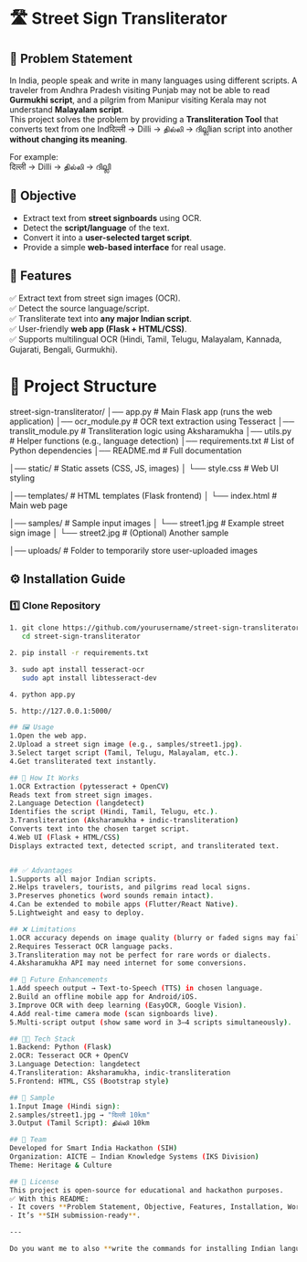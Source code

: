 # 🛣️ Street Sign Transliterator

## 📌 Problem Statement
In India, people speak and write in many languages using different scripts. A traveler from Andhra Pradesh visiting Punjab may not be able to read **Gurmukhi script**, and a pilgrim from Manipur visiting Kerala may not understand **Malayalam script**.  
This project solves the problem by providing a **Transliteration Tool** that converts text from one Indदिल्ली → Dilli → தில்லி → ദില്ലിian script into another **without changing its meaning**.  

For example:  
दिल्ली → Dilli → தில்லி → ദില്ലി

##  🎯 Objective
- Extract text from **street signboards** using OCR.  
- Detect the **script/language** of the text.  
- Convert it into a **user-selected target script**.  
- Provide a simple **web-based interface** for real usage.  

## 🚀 Features
✅ Extract text from street sign images (OCR).  
✅ Detect the source language/script.  
✅ Transliterate text into **any major Indian script**.  
✅ User-friendly **web app (Flask + HTML/CSS)**.  
✅ Supports multilingual OCR (Hindi, Tamil, Telugu, Malayalam, Kannada, Gujarati, Bengali, Gurmukhi).  

# 📂 Project Structure
street-sign-transliterator/
│── app.py # Main Flask app (runs the web application)
│── ocr_module.py # OCR text extraction using Tesseract
│── translit_module.py # Transliteration logic using Aksharamukha
│── utils.py # Helper functions (e.g., language detection)
│── requirements.txt # List of Python dependencies
│── README.md # Full documentation

│── static/ # Static assets (CSS, JS, images)
│ └── style.css # Web UI styling

│── templates/ # HTML templates (Flask frontend)
│ └── index.html # Main web page

│── samples/ # Sample input images
│ └── street1.jpg # Example street sign image
│ └── street2.jpg # (Optional) Another sample

│── uploads/ # Folder to temporarily store user-uploaded images


## ⚙️ Installation Guide

### 1️⃣ Clone Repository
```bash
1. git clone https://github.com/yourusername/street-sign-transliterator.git
   cd street-sign-transliterator

2. pip install -r requirements.txt

3. sudo apt install tesseract-ocr
   sudo apt install libtesseract-dev

4. python app.py

5. http://127.0.0.1:5000/

## 🖼️ Usage
1.Open the web app.
2.Upload a street sign image (e.g., samples/street1.jpg).
3.Select target script (Tamil, Telugu, Malayalam, etc.).
4.Get transliterated text instantly.

## 🔧 How It Works
1.OCR Extraction (pytesseract + OpenCV)
Reads text from street sign images.
2.Language Detection (langdetect)
Identifies the script (Hindi, Tamil, Telugu, etc.).
3.Transliteration (Aksharamukha + indic-transliteration)
Converts text into the chosen target script.
4.Web UI (Flask + HTML/CSS)
Displays extracted text, detected script, and transliterated text.


## ✅ Advantages
1.Supports all major Indian scripts.
2.Helps travelers, tourists, and pilgrims read local signs.
3.Preserves phonetics (word sounds remain intact).
4.Can be extended to mobile apps (Flutter/React Native).
5.Lightweight and easy to deploy.

## ❌ Limitations
1.OCR accuracy depends on image quality (blurry or faded signs may fail).
2.Requires Tesseract OCR language packs.
3.Transliteration may not be perfect for rare words or dialects.
4.Aksharamukha API may need internet for some conversions.

## 🚀 Future Enhancements
1.Add speech output → Text-to-Speech (TTS) in chosen language.
2.Build an offline mobile app for Android/iOS.
3.Improve OCR with deep learning (EasyOCR, Google Vision).
4.Add real-time camera mode (scan signboards live).
5.Multi-script output (show same word in 3–4 scripts simultaneously).

## 👨‍💻 Tech Stack
1.Backend: Python (Flask)
2.OCR: Tesseract OCR + OpenCV
3.Language Detection: langdetect
4.Transliteration: Aksharamukha, indic-transliteration
5.Frontend: HTML, CSS (Bootstrap style)

## 📸 Sample
1.Input Image (Hindi sign):
2.samples/street1.jpg → "दिल्ली 10km"
3.Output (Tamil Script): தில்லி 10km

## 👥 Team
Developed for Smart India Hackathon (SIH)
Organization: AICTE – Indian Knowledge Systems (IKS Division)
Theme: Heritage & Culture

## 📜 License
This project is open-source for educational and hackathon purposes.
✅ With this README:  
- It covers **Problem Statement, Objective, Features, Installation, Working, Advantages, Limitations, Future Enhancements, Sample, Team Info**.  
- It’s **SIH submission-ready**.  

---

Do you want me to also **write the commands for installing Indian language packs in Tesseract (Hindi, Tamil, etc.)** step by step for your README? That way judges can run it without errors.
